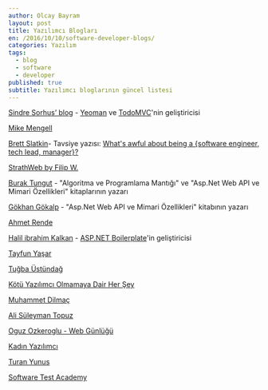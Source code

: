 ```yaml
---
author: Olcay Bayram
layout: post
title: Yazılımcı Blogları
en: /2016/10/10/software-developer-blogs/
categories: Yazılım
tags: 
  - blog
  - software
  - developer
published: true
subtitle: Yazılımcı bloglarının güncel listesi 
---
```


[Sindre Sorhus’ blog](https://blog.sindresorhus.com/) -  [Yeoman](http://yeoman.io/) ve [TodoMVC](http://todomvc.com/)'nin geliştiricisi

[Mike Mengell](http://mikemengell.com/)

[Brett Slatkin](http://www.onebigfluke.com/)- Tavsiye yazısı: [What's awful about being a {software engineer, tech lead, manager}?](http://www.onebigfluke.com/2016/04/whats-awful-building-software.html)

[StrathWeb by Filip W.](http://www.strathweb.com/)

[Burak Tungut](http://www.buraktungut.com/) -  "Algoritma ve Programlama Mantığı" ve "Asp.Net Web API ve Mimari Özellikleri" kitaplarının yazarı

[Gökhan Gökalp](http://www.gokhan-gokalp.com/) - "Asp.Net Web API ve Mimari Özellikleri" kitabının yazarı

[Ahmet Rende](https://ahmetrende.com/)

[Halil ibrahim Kalkan](http://halilibrahimkalkan.com/) - [ASP.NET Boilerplate](http://aspnetboilerplate.com/)'in geliştiricisi

[Tayfun Yaşar](http://www.tayfunyasar.com/)

[Tuğba Üstündağ](http://tugbaustundag.com/)

<!--more-->

[Kötü Yazılımcı Olmamaya Dair Her Şey](http://www.ahmeta.org/)

[Muhammet Dilmaç](https://muhammetdilmac.com.tr/)

[Ali Süleyman Topuz](http://blog.alisuleymantopuz.com/)

[Oguz Ozkeroglu - Web Günlüğü](http://www.oguzozkeroglu.com/)

[Kadın Yazılımcı](http://www.kadinyazilimci.com/)

[Turan Yunus](http://www.turanyunus.com/)

[Software Test Academy](http://www.swtestacademy.com/)